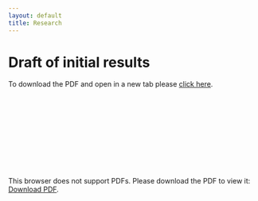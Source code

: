 ```yaml
---
layout: default
title: Research
---
```


# Draft of initial results
<p>To download the PDF and open in a new tab please <a href="https://a-henderson91.github.io/MICAC/pages/Multimorbidity clusters short.pdf" target="_blank" rel="noopener noreferrer">click here</a>.</p>

<object data="https://a-henderson91.github.io/MICAC/pages/Multimorbidity clusters short.pdf" type="application/pdf" width="750px" height="750px">
    <embed src="https://a-henderson91.github.io/MICAC/pages/Multimorbidity clusters short.pdf" type="application/pdf">
        <p>This browser does not support PDFs. Please download the PDF to view it: <a href="https://a-henderson91.github.io/MICAC/pages/Multimorbidity clusters short.pdf">Download PDF</a>.</p>
    </embed>
</object>

<!---
All this should be 
commented out
<embed src="https://a-henderson91.github.io/MICAC/pages/Copy of Multimorbidity clusters.pdf" type="application/pdf" width="750px" height="750px" />
<embed src="https://drive.google.com/file/d/1LnVW4UsmWE1UHVxiAgdrc_pZPfhnkTDw/view?usp=sharing" type="application/pdf" width="750px" height="750px">
OR 
<iframe src="https://drive.google.com/file/d/1LnVW4UsmWE1UHVxiAgdrc_pZPfhnkTDw/view?usp=sharing" style="width:718px; height:700px;" frameborder="0"></iframe>
Please download the PDF to view it: <a href="https://drive.google.com/file/d/1LnVW4UsmWE1UHVxiAgdrc_pZPfhnkTDw/view?usp=sharing">Download PDF</a>
-->
